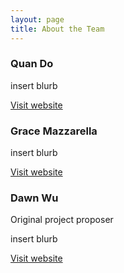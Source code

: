 ```yaml
---
layout: page
title: About the Team
---
```


### Quan Do

insert blurb

[Visit website](https://dhmquan.github.io/)

### Grace Mazzarella

insert blurb

[Visit website](https://i-am-a-turtle.github.io/)

### Dawn Wu

Original project proposer

insert blurb

[Visit website](https://mang-bro.github.io/)

